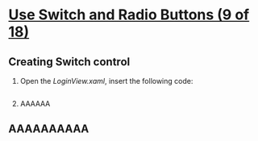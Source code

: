 # [Use Switch and Radio Buttons (9 of 18)](https://youtu.be/hwL-BsV5WDs?si=spbEKptQ0LvAFYb7)

## Creating Switch control

1. Open the *LoginView.xaml*, insert the following code:

```
```

2. AAAAAA

## AAAAAAAAAA